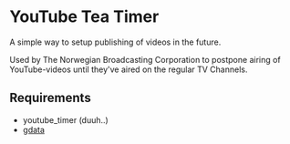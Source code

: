 # YouTube Tea Timer
A simple way to setup publishing of videos in the future.

Used by The Norwegian Broadcasting Corporation to postpone airing of YouTube-videos until they've aired on the regular TV Channels.

## Requirements
- youtube_timer (duuh..)
- [gdata](http://code.google.com/p/gdata-python-client/)